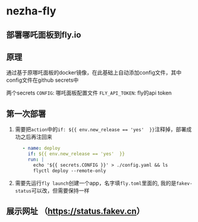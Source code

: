 # nezha-fly
## 部署哪吒面板到fly.io

## 原理
通过基于原哪吒面板的docker镜像，在此基础上自动添加config文件，其中config文件在github secrets中

两个secrets 
`CONFIG`: 哪吒面板配置文件
`FLY_API_TOKEN`: fly的api token

## 第一次部署
1. 需要把`action`中的`if: ${{ env.new_release == 'yes'  }}`注释掉，部署成功之后再注回来
```yml
      - name: deploy
        if: ${{ env.new_release == 'yes'  }}
        run: |
          echo '${{ secrets.CONFIG }}' > ./config.yaml && ls
          flyctl deploy --remote-only
```
2. 需要先运行`fly launch`创建一个app，名字填`fly.toml`里面的, 我的是`fakev-status`可以改，但需要保持一样
## 展示网址 （<https://status.fakev.cn>）
